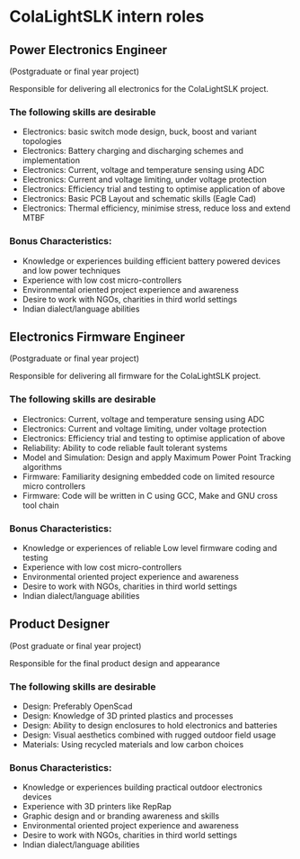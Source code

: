 # ColaLightSLK intern roles

## Power Electronics Engineer
(Postgraduate or final year project)

Responsible for delivering all electronics for the ColaLightSLK project.

### The following skills are desirable
- Electronics: basic switch mode design, buck, boost and variant topologies
- Electronics: Battery charging and discharging schemes and implementation
- Electronics: Current, voltage and temperature sensing using ADC
- Electronics: Current and voltage limiting, under voltage protection
- Electronics: Efficiency trial and testing to optimise application of above
- Electronics: Basic PCB Layout and schematic skills (Eagle Cad)
- Electronics: Thermal efficiency, minimise stress, reduce loss and extend MTBF

### Bonus Characteristics:
- Knowledge or experiences building efficient battery powered devices and low power techniques
- Experience with low cost micro-controllers
- Environmental oriented project experience and awareness
- Desire to work with NGOs, charities in third world settings
- Indian dialect/language abilities

## Electronics Firmware Engineer
(Postgraduate or final year project)

Responsible for delivering all firmware for the ColaLightSLK project.

### The following skills are desirable
- Electronics: Current, voltage and temperature sensing using ADC
- Electronics: Current and voltage limiting, under voltage protection
- Electronics: Efficiency trial and testing to optimise application of above
- Reliability: Ability to code reliable fault tolerant systems 
- Model and Simulation: Design and apply Maximum Power Point Tracking algorithms
- Firmware: Familiarity designing embedded code on limited resource micro controllers
- Firmware: Code will be written in C using GCC, Make and GNU cross tool chain

### Bonus Characteristics:
- Knowledge or experiences of reliable Low level firmware coding and testing
- Experience with low cost micro-controllers
- Environmental oriented project experience and awareness
- Desire to work with NGOs, charities in third world settings
- Indian dialect/language abilities

## Product Designer
(Post graduate or final year project)

Responsible for the final product design and appearance

### The following skills are desirable
- Design: Preferably OpenScad
- Design: Knowledge of 3D printed plastics and processes
- Design: Ability to design enclosures to hold electronics and batteries
- Design: Visual aesthetics combined with rugged outdoor field usage
- Materials: Using recycled materials and low carbon choices

### Bonus Characteristics:
- Knowledge or experiences building practical outdoor electronics devices
- Experience with 3D printers like RepRap
- Graphic design and or branding awareness and skills
- Environmental oriented project experience and awareness
- Desire to work with NGOs, charities in third world settings
- Indian dialect/language abilities
